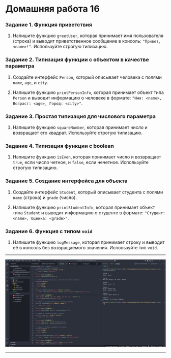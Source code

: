 # Домашняя работа 16


### Задание 1. Функция приветствия

1. Напишите функцию `greetUser`, которая принимает имя пользователя (строка) и выводит приветственное сообщение в консоль: `"Привет, <name>!"`. Используйте строгую типизацию.

### Задание 2. Типизация функции с объектом в качестве параметра

1. Создайте интерфейс `Person`, который описывает человека с полями `name`, `age`, и `city`.

2. Напишите функцию `printPersonInfo`, которая принимает объект типа `Person` и выводит информацию о человеке в формате: `"Имя: <name>, Возраст: <age>, Город: <city>"`.
    
### Задание 3. Простая типизация для числового параметра

1. Напишите функцию `squareNumber`, которая принимает число и возвращает его квадрат. Используйте строгую типизацию.
   
### Задание 4. Типизация функции с boolean

1. Напишите функцию `isEven`, которая принимает число и возвращает `true`, если число четное, и `false`, если нечетное. Используйте строгую типизацию.

### Задание 5. Создание интерфейса для объекта

1. Создайте интерфейс `Student`, который описывает студента с полями `name` (строка) и `grade` (число).
    
2. Напишите функцию `printStudentInfo`, которая принимает объект типа `Student` и выводит информацию о студенте в формате: `"Студент: <name>, Оценка: <grade>"`.
    
### Задание 6. Функция с типом `void`
  
1. Напишите функцию `logMessage`, которая принимает строку и выводит её в консоль без возвращаемого значения. Используйте тип `void`.






---

![скриншот](./images/img01.png)

---



